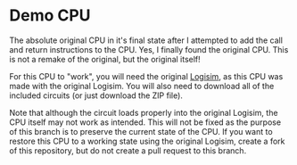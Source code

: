 # Demo CPU
The absolute original CPU in it's final state after I attempted to add the call and return instructions to the CPU.  Yes, I finally found the original CPU.  This is not a remake of the original, but the original itself!

For this CPU to "work", you will need the original [Logisim](http://www.cburch.com/logisim/download.html), as this CPU was made with the original Logisim.  You will also need to download all of the included circuits (or just download the ZIP file).

Note that although the circuit loads properly into the original Logisim, the CPU itself may not work as intended.  This will not be fixed as the purpose of this branch is to preserve the current state of the CPU.  If you want to restore this CPU to a working state using the original Logisim, create a fork of this repository, but do not create a pull request to this branch.
